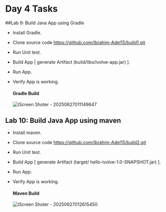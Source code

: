 # Day 4 Tasks
##Lab 9: Build Java App using Gradle
- Install Gradle.
- Clone source code https://github.com/Ibrahim-Adel15/build1.git
- Run Unit test.
- Build App | generate Artifact (build/libs/ivolve-app.jar) ].
- Run App.
- Verify App is working.


  #### Gradle Build

  ![iScreen Shoter - 20250627011149647](https://github.com/user-attachments/assets/41b1a8af-998d-45df-9fce-17a233d16613)



## Lab 10: Build Java App using maven
- Install maven.
- Clone source code https://github.com/Ibrahim-Adel15/build2.git
- Run Unit test.
- Build App [ generate Artifact (target/ hello-ivolve-1.0-SNAPSHOT.jar) ].
- Run App.
- Verify App is working.


  #### Maven Build

  ![iScreen Shoter - 20250627012615450](https://github.com/user-attachments/assets/07a9323e-d250-4d35-ad9a-12418ffc239b)
